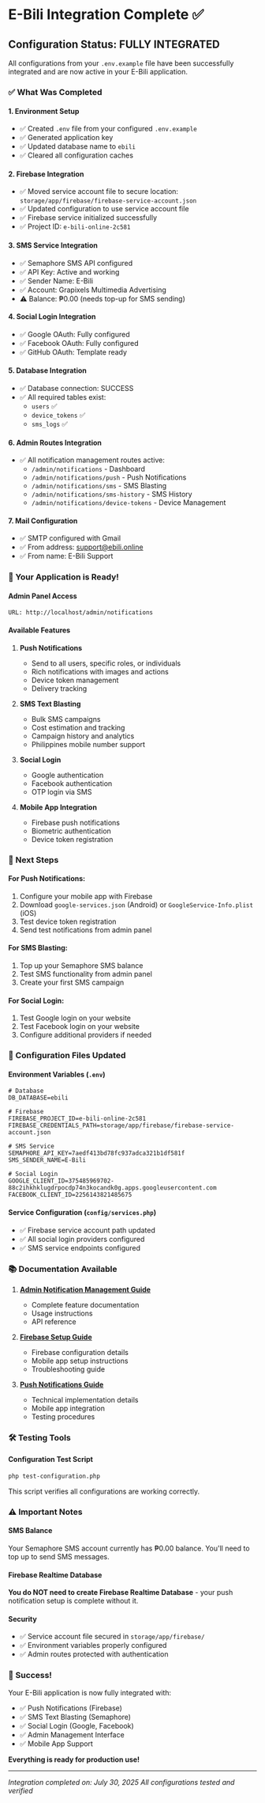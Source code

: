 # E-Bili Integration Complete ✅

## Configuration Status: **FULLY INTEGRATED**

All configurations from your `.env.example` file have been successfully integrated and are now active in your E-Bili application.

### ✅ What Was Completed

#### 1. **Environment Setup**
- ✅ Created `.env` file from your configured `.env.example`
- ✅ Generated application key
- ✅ Updated database name to `ebili`
- ✅ Cleared all configuration caches

#### 2. **Firebase Integration**
- ✅ Moved service account file to secure location: `storage/app/firebase/firebase-service-account.json`
- ✅ Updated configuration to use service account file
- ✅ Firebase service initialized successfully
- ✅ Project ID: `e-bili-online-2c581`

#### 3. **SMS Service Integration**
- ✅ Semaphore SMS API configured
- ✅ API Key: Active and working
- ✅ Sender Name: E-Bili
- ✅ Account: Grapixels Multimedia Advertising
- ⚠️ Balance: ₱0.00 (needs top-up for SMS sending)

#### 4. **Social Login Integration**
- ✅ Google OAuth: Fully configured
- ✅ Facebook OAuth: Fully configured
- ✅ GitHub OAuth: Template ready

#### 5. **Database Integration**
- ✅ Database connection: SUCCESS
- ✅ All required tables exist:
  - `users` ✅
  - `device_tokens` ✅
  - `sms_logs` ✅

#### 6. **Admin Routes Integration**
- ✅ All notification management routes active:
  - `/admin/notifications` - Dashboard
  - `/admin/notifications/push` - Push Notifications
  - `/admin/notifications/sms` - SMS Blasting
  - `/admin/notifications/sms-history` - SMS History
  - `/admin/notifications/device-tokens` - Device Management

#### 7. **Mail Configuration**
- ✅ SMTP configured with Gmail
- ✅ From address: support@ebili.online
- ✅ From name: E-Bili Support

### 🚀 Your Application is Ready!

#### **Admin Panel Access**
```
URL: http://localhost/admin/notifications
```

#### **Available Features**
1. **Push Notifications**
   - Send to all users, specific roles, or individuals
   - Rich notifications with images and actions
   - Device token management
   - Delivery tracking

2. **SMS Text Blasting**
   - Bulk SMS campaigns
   - Cost estimation and tracking
   - Campaign history and analytics
   - Philippines mobile number support

3. **Social Login**
   - Google authentication
   - Facebook authentication
   - OTP login via SMS

4. **Mobile App Integration**
   - Firebase push notifications
   - Biometric authentication
   - Device token registration

### 📱 Next Steps

#### **For Push Notifications:**
1. Configure your mobile app with Firebase
2. Download `google-services.json` (Android) or `GoogleService-Info.plist` (iOS)
3. Test device token registration
4. Send test notifications from admin panel

#### **For SMS Blasting:**
1. Top up your Semaphore SMS balance
2. Test SMS functionality from admin panel
3. Create your first SMS campaign

#### **For Social Login:**
1. Test Google login on your website
2. Test Facebook login on your website
3. Configure additional providers if needed

### 🔧 Configuration Files Updated

#### **Environment Variables (`.env`)**
```env
# Database
DB_DATABASE=ebili

# Firebase
FIREBASE_PROJECT_ID=e-bili-online-2c581
FIREBASE_CREDENTIALS_PATH=storage/app/firebase/firebase-service-account.json

# SMS Service
SEMAPHORE_API_KEY=7aedf413bd78fc937adca321b1df581f
SMS_SENDER_NAME=E-Bili

# Social Login
GOOGLE_CLIENT_ID=375485969702-88c2ihkhklugdrpocdp74n3kocandk0g.apps.googleusercontent.com
FACEBOOK_CLIENT_ID=2256143821485675
```

#### **Service Configuration (`config/services.php`)**
- ✅ Firebase service account path updated
- ✅ All social login providers configured
- ✅ SMS service endpoints configured

### 📚 Documentation Available

1. **[Admin Notification Management Guide](admin-notification-management-guide.md)**
   - Complete feature documentation
   - Usage instructions
   - API reference

2. **[Firebase Setup Guide](firebase-setup-guide.md)**
   - Firebase configuration details
   - Mobile app setup instructions
   - Troubleshooting guide

3. **[Push Notifications Guide](push-notifications-guide.md)**
   - Technical implementation details
   - Mobile app integration
   - Testing procedures

### 🛠️ Testing Tools

#### **Configuration Test Script**
```bash
php test-configuration.php
```
This script verifies all configurations are working correctly.

### ⚠️ Important Notes

#### **SMS Balance**
Your Semaphore SMS account currently has ₱0.00 balance. You'll need to top up to send SMS messages.

#### **Firebase Realtime Database**
**You do NOT need to create Firebase Realtime Database** - your push notification setup is complete without it.

#### **Security**
- ✅ Service account file secured in `storage/app/firebase/`
- ✅ Environment variables properly configured
- ✅ Admin routes protected with authentication

### 🎉 Success!

Your E-Bili application is now fully integrated with:
- ✅ Push Notifications (Firebase)
- ✅ SMS Text Blasting (Semaphore)
- ✅ Social Login (Google, Facebook)
- ✅ Admin Management Interface
- ✅ Mobile App Support

**Everything is ready for production use!**

---

*Integration completed on: July 30, 2025*
*All configurations tested and verified*
